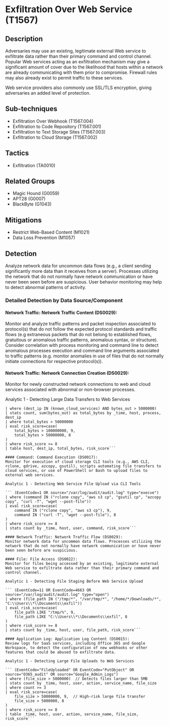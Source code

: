 # Exfiltration Over Web Service (T1567)

## Description
Adversaries may use an existing, legitimate external Web service to exfiltrate data rather than their primary command and control channel. Popular Web services acting as an exfiltration mechanism may give a significant amount of cover due to the likelihood that hosts within a network are already communicating with them prior to compromise. Firewall rules may also already exist to permit traffic to these services.

Web service providers also commonly use SSL/TLS encryption, giving adversaries an added level of protection.

## Sub-techniques
- Exfiltration Over Webhook (T1567.004)
- Exfiltration to Code Repository (T1567.001)
- Exfiltration to Text Storage Sites (T1567.003)
- Exfiltration to Cloud Storage (T1567.002)

## Tactics
- Exfiltration (TA0010)

## Related Groups
- Magic Hound (G0059)
- APT28 (G0007)
- BlackByte (G1043)

## Mitigations
- Restrict Web-Based Content (M1021)
- Data Loss Prevention (M1057)

## Detection
Analyze network data for uncommon data flows (e.g., a client sending significantly more data than it receives from a server). Processes utilizing the network that do not normally have network communication or have never been seen before are suspicious. User behavior monitoring may help to detect abnormal patterns of activity.

### Detailed Detection by Data Source/Component
#### Network Traffic: Network Traffic Content (DS0029): 
Monitor and analyze traffic patterns and packet inspection associated to protocol(s) that do not follow the expected protocol standards and traffic flows (e.g extraneous packets that do not belong to established flows, gratuitous or anomalous traffic patterns, anomalous syntax, or structure). Consider correlation with process monitoring and command line to detect anomalous processes execution and command line arguments associated to traffic patterns (e.g. monitor anomalies in use of files that do not normally initiate connections for respective protocol(s)).

#### Network Traffic: Network Connection Creation (DS0029): 
Monitor for newly constructed network connections to web and cloud services associated with abnormal or non-browser processes.

Analytic 1 - Detecting Large Data Transfers to Web Services 

``` (EventCode=3 OR source="zeek_conn.log" OR source="firewall_logs")
| where (dest_ip IN (known_cloud_services) AND bytes_out > 5000000)
| stats count, sum(bytes_out) as total_bytes by _time, host, process, dest_ip
| where total_bytes > 50000000
| eval risk_score=case(
    total_bytes > 100000000, 9,
    total_bytes > 50000000, 8
)
| where risk_score >= 8
| table host, dest_ip, total_bytes, risk_score```

#### Command: Command Execution (DS0017): 
Monitor for execution of cloud storage CLI tools (e.g., AWS CLI, rclone, gdrive, azcopy, gsutil), scripts automating file transfers to cloud services, or use of PowerShell or Bash to upload files to external web services.

Analytic 1 - Detecting Web Service File Upload via CLI Tools

``` (EventCode=1 OR source="/var/log/audit/audit.log" type="execve")
| where (command IN ("rclone copy", "aws s3 cp", "gsutil cp", "azcopy copy", "curl -T", "wget --post-file"))
| eval risk_score=case(
    command IN ("rclone copy", "aws s3 cp"), 9,
    command IN ("curl -T", "wget --post-file"), 8
)
| where risk_score >= 8
| stats count by _time, host, user, command, risk_score```

#### Network Traffic: Network Traffic Flow (DS0029): 
Monitor network data for uncommon data flows. Processes utilizing the network that do not normally have network communication or have never been seen before are suspicious.

#### File: File Access (DS0022): 
Monitor for files being accessed by an existing, legitimate external Web service to exfiltrate data rather than their primary command and control channel.

Analytic 1 - Detecting File Staging Before Web Service Upload 

``` (EventCode=11 OR EventCode=4663 OR source="/var/log/audit/audit.log" type="open")
| where (file_path IN ("/tmp/*", "/var/tmp/*", "/home/*/Downloads/*", "C:\\Users\\*\\Documents\\exfil"))
| eval risk_score=case(
    file_path LIKE "/tmp/%", 9,
    file_path LIKE "C:\\Users\\*\\Documents\\exfil", 8
)
| where risk_score >= 8
| stats count by _time, host, user, file_path, risk_score```

#### Application Log: Application Log Content (DS0015): 
Review logs for SaaS services, including Office 365 and Google Workspace, to detect the configuration of new webhooks or other features that could be abused to exfiltrate data.

Analytic 1 - Detecting Large File Uploads to Web Services

``` (EventCode="FileUploaded" OR EventCode="PutObject" OR source="O365_audit" OR source="Google_Admin_Logs")
| where (file_size > 5000000)  // Detects files larger than 5MB  
| stats count by _time, host, user, action, service_name, file_size
| where count >= 3
| eval risk_score=case(
    file_size > 50000000, 9,  // High-risk large file transfer
    file_size > 5000000, 8
)
| where risk_score >= 8
| table _time, host, user, action, service_name, file_size, risk_score```


